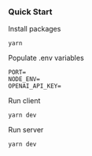 ### Quick Start

Install packages

```console
yarn
```

Populate .env variables

```console
PORT=
NODE_ENV=
OPENAI_API_KEY=
```

Run client

```console
yarn dev
```

Run server

```console
yarn dev
```
